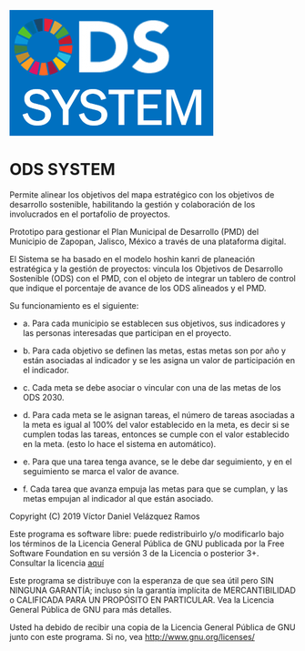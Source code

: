 ![ODS SYSTEM](https://github.com/Victor-Velazquez/odssystem/blob/master/valentina/Images/marca/ODS.PNG)

# ODS SYSTEM

Permite alinear los objetivos del mapa estratégico con los objetivos de desarrollo sostenible, habilitando la gestión y colaboración de los involucrados en el portafolio de proyectos.

Prototipo para gestionar el Plan Municipal de Desarrollo (PMD) del Municipio de Zapopan, Jalisco, México a través de una plataforma digital.

El Sistema se ha basado en el modelo hoshin kanri de planeación estratégica y la gestión de proyectos: vincula los Objetivos de Desarrollo Sostenible (ODS) con el PMD, con el objeto de integrar un tablero de control que indique el porcentaje de avance de los ODS alineados y el PMD.

Su funcionamiento es el siguiente:

* a. Para cada municipio se establecen sus objetivos, sus indicadores y las personas interesadas que participan en el proyecto.

* b. Para cada objetivo se definen las metas, estas metas son por año y están asociadas al indicador y se les asigna un valor de participación en el indicador.

* c. Cada meta se debe asociar o vincular con una de las metas de los ODS 2030.

* d. Para cada meta se le asignan tareas, el número de tareas asociadas a la meta es igual al 100% del valor establecido en la meta, es decir si se cumplen todas las tareas, entonces se cumple con el valor establecido en la meta. (esto lo hace el sistema en automático).

* e. Para que una tarea tenga avance, se le debe dar seguimiento, y en el seguimiento se marca el valor de avance.

* f. Cada tarea que avanza empuja las metas para que se cumplan, y las metas empujan al indicador al que están asociado.

Copyright (C) 2019 Víctor Daniel Velázquez Ramos

Este programa es software libre: puede redistribuirlo y/o modificarlo bajo los términos de la Licencia General Pública de GNU publicada por la Free Software Foundation en su versión 3 de la Licencia o posterior 3+. Consultar la licencia [aquí](https://github.com/Victor-Velazquez/odssystem/blob/master/LICENSE)

Este programa se distribuye con la esperanza de que sea útil pero SIN NINGUNA GARANTÍA; incluso sin la garantía implícita de MERCANTIBILIDAD o CALIFICADA PARA UN PROPÓSITO EN PARTICULAR. Vea la Licencia General Pública de GNU para más detalles.

Usted ha debido de recibir una copia de la Licencia General Pública de GNU junto con este programa. Si no, vea http://www.gnu.org/licenses/
